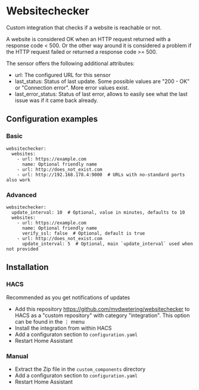 # Websitechecker

Custom integration that checks if a website is reachable or not.

A website is considered OK when an HTTP request returned with a response code < 500.
Or the other way around it is considered a problem if the HTTP request failed or returned a response code >= 500.

The sensor offers the following additional attributes:

* url: The configured URL for this sensor
* last_status: Status of last update. Some possible values are "200 - OK" or "Connection error". More error values exist.
* last_error_status: Status of last error, allows to easily see what the last issue was if it came back already.

## Configuration examples

### Basic

```
websitechecker:
  websites:
    - url: https://example.com
      name: Optional friendly name
    - url: http://does_not_exist.com
    - url: http://192.168.178.4:9000  # URLs with no-standard ports also work
```

### Advanced

```
websitechecker:
  update_interval: 10  # Optional, value in minutes, defaults to 10
  websites:
    - url: https://example.com
      name: Optional friendly name
      verify_ssl: false  # Optional, default is true
    - url: http://does_not_exist.com
      update_interval: 5  # Optional, main `update_interval` used when not provided
```

## Installation

### HACS

Recommended as you get notifications of updates

* Add this repository https://github.com/mvdwetering/websitechecker to HACS as a "custom repository" with category "integration". This option can be found in the ⋮ menu
* Install the integration from within HACS
* Add a configuraton section to `configuration.yaml`
* Restart Home Assistant

### Manual

* Extract the Zip file in the `custom_components` directory
* Add a configuraton section to `configuration.yaml`
* Restart Home Assistant
